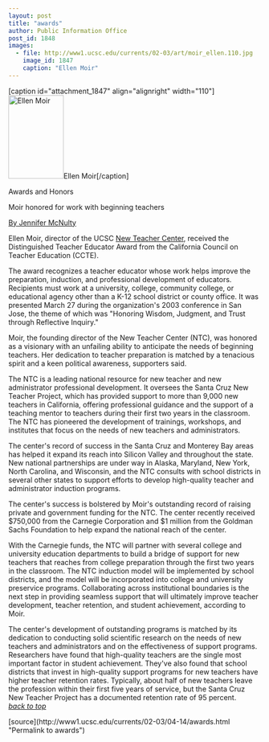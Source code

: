 ```yaml
---
layout: post
title: "awards"
author: Public Information Office
post_id: 1848
images:
  - file: http://www1.ucsc.edu/currents/02-03/art/moir_ellen.110.jpg
    image_id: 1847
    caption: "Ellen Moir"
---
```


[caption id="attachment_1847" align="alignright" width="110"]<a href="http://localhost/mysite/wp-content/uploads/2003/04/moir_ellen.110.jpg"><img class="size-full wp-image-1847" src="http://localhost/mysite/wp-content/uploads/2003/04/moir_ellen.110.jpg" alt="Ellen Moir" width="110" height="166" /></a>Ellen Moir[/caption]
<p class="pagehead">
  Awards and Honors
</p>
<p>
  <span class="sectionhead"><a name="noller" id="noller"></a>Moir honored for work with beginning teachers</span><br>
</p>
<p>
  <a href="mailto:jmcnulty@ucsc.edu">By Jennifer McNulty</a><br>
</p>
<p>
  Ellen Moir, director of the UCSC <a href="http://www.newteachercenter.org/">New Teacher Center,</a> received the Distinguished Teacher Educator Award from the California Council on Teacher Education (CCTE).<br>
</p>
<p>
  The award recognizes a teacher educator whose work helps improve the preparation, induction, and professional development of educators. Recipients must work at a university, college, community college, or educational agency other than a K-12 school district or county office. It was presented March 27 during the organization's 2003 conference in San Jose, the theme of which was "Honoring Wisdom, Judgment, and Trust through Reflective Inquiry."<br>
</p>
<p>
  Moir, the founding director of the New Teacher Center (NTC), was honored as a visionary with an unfailing ability to anticipate the needs of beginning teachers. Her dedication to teacher preparation is matched by a tenacious spirit and a keen political awareness, supporters said.<br>
</p>
<p>
  The NTC is a leading national resource for new teacher and new administrator professional development. It oversees the Santa Cruz New Teacher Project, which has provided support to more than 9,000 new teachers in California, offering professional guidance and the support of a teaching mentor to teachers during their first two years in the classroom. The NTC has pioneered the development of trainings, workshops, and institutes that focus on the needs of new teachers and administrators.<br>
</p>
<p>
  The center's record of success in the Santa Cruz and Monterey Bay areas has helped it expand its reach into Silicon Valley and throughout the state. New national partnerships are under way in Alaska, Maryland, New York, North Carolina, and Wisconsin, and the NTC consults with school districts in several other states to support efforts to develop high-quality teacher and administrator induction programs.<br>
</p>
<p>
  The center's success is bolstered by Moir's outstanding record of raising private and government funding for the NTC. The center recently received $750,000 from the Carnegie Corporation and $1 million from the Goldman Sachs Foundation to help expand the national reach of the center.<br>
</p>
<p>
  With the Carnegie funds, the NTC will partner with several college and university education departments to build a bridge of support for new teachers that reaches from college preparation through the first two years in the classroom. The NTC induction model will be implemented by school districts, and the model will be incorporated into college and university preservice programs. Collaborating across institutional boundaries is the next step in providing seamless support that will ultimately improve teacher development, teacher retention, and student achievement, according to Moir.<br>
</p>
<p>
  The center's development of outstanding programs is matched by its dedication to conducting solid scientific research on the needs of new teachers and administrators and on the effectiveness of support programs. Researchers have found that high-quality teachers are the single most important factor in student achievement. They've also found that school districts that invest in high-quality support programs for new teachers have higher teacher retention rates. Typically, about half of new teachers leave the profession within their first five years of service, but the Santa Cruz New Teacher Project has a documented retention rate of 95 percent.<br>
  <a href="#noller"><i>back to top</i></a>
</p>
<p>

</p>
<p>

</p>
[source](http://www1.ucsc.edu/currents/02-03/04-14/awards.html "Permalink to awards")
